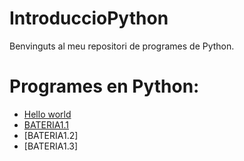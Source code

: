 # IntroduccioPython

Benvinguts al meu repositori de programes de Python.

# Programes en Python:

- [Hello world](hello_world.py)
- [BATERIA1.1](bateria1.1.md)
- [BATERIA1.2]
- [BATERIA1.3]
  
